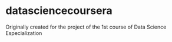 datasciencecoursera
===================

Originally created for the project of the 1st course of Data Science Especialization
